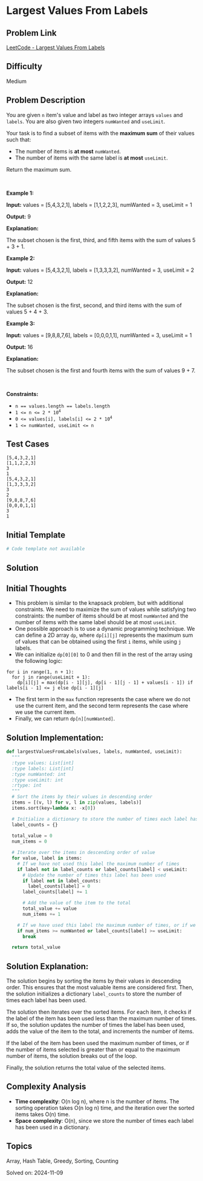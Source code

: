 # Largest Values From Labels

## Problem Link
[LeetCode - Largest Values From Labels](https://leetcode.com/problems/largest-values-from-labels/)

## Difficulty
Medium

## Problem Description
<p>You are given <code>n</code> item&#39;s value and label as two integer arrays <code>values</code> and <code>labels</code>. You are also given two integers <code>numWanted</code> and <code>useLimit</code>.</p>

<p>Your task is to find a subset of items with the <strong>maximum sum</strong> of their values such that:</p>

<ul>
	<li>The number of items is <strong>at most</strong> <code>numWanted</code>.</li>
	<li>The number of items with the same label is <strong>at most</strong> <code>useLimit</code>.</li>
</ul>

<p>Return the maximum sum.</p>

<p>&nbsp;</p>
<p><strong class="example">Example 1:</strong></p>

<div class="example-block">
<p><strong>Input:</strong> <span class="example-io">values = [5,4,3,2,1], labels = [1,1,2,2,3], numWanted = 3, useLimit = 1</span></p>

<p><strong>Output:</strong> <span class="example-io">9</span></p>

<p><strong>Explanation:</strong></p>

<p>The subset chosen is the first, third, and fifth items with the sum of values 5 + 3 + 1.</p>
</div>

<p><strong class="example">Example 2:</strong></p>

<div class="example-block">
<p><strong>Input:</strong> <span class="example-io">values = [5,4,3,2,1], labels = [1,3,3,3,2], numWanted = 3, useLimit = 2</span></p>

<p><strong>Output:</strong> <span class="example-io">12</span></p>

<p><strong>Explanation:</strong></p>

<p>The subset chosen is the first, second, and third items with the sum of values 5 + 4 + 3.</p>
</div>

<p><strong class="example">Example 3:</strong></p>

<div class="example-block">
<p><strong>Input:</strong> <span class="example-io">values = [9,8,8,7,6], labels = [0,0,0,1,1], numWanted = 3, useLimit = 1</span></p>

<p><strong>Output:</strong> <span class="example-io">16</span></p>

<p><strong>Explanation:</strong></p>

<p>The subset chosen is the first and fourth items with the sum of values 9 + 7.</p>
</div>

<p>&nbsp;</p>
<p><strong>Constraints:</strong></p>

<ul>
	<li><code>n == values.length == labels.length</code></li>
	<li><code>1 &lt;= n &lt;= 2 * 10<sup>4</sup></code></li>
	<li><code>0 &lt;= values[i], labels[i] &lt;= 2 * 10<sup>4</sup></code></li>
	<li><code>1 &lt;= numWanted, useLimit &lt;= n</code></li>
</ul>


## Test Cases
```
[5,4,3,2,1]
[1,1,2,2,3]
3
1
[5,4,3,2,1]
[1,3,3,3,2]
3
2
[9,8,8,7,6]
[0,0,0,1,1]
3
1
```

## Initial Template
```python
# Code template not available
```

## Solution
## Initial Thoughts
- This problem is similar to the knapsack problem, but with additional constraints. We need to maximize the sum of values while satisfying two constraints: the number of items should be at most `numWanted` and the number of items with the same label should be at most `useLimit`.
- One possible approach is to use a dynamic programming technique. We can define a 2D array `dp`, where `dp[i][j]` represents the maximum sum of values that can be obtained using the first `i` items, while using `j` labels.
- We can initialize `dp[0][0]` to 0 and then fill in the rest of the array using the following logic:
```
for i in range(1, n + 1):
  for j in range(useLimit + 1):
    dp[i][j] = max(dp[i - 1][j], dp[i - 1][j - 1] + values[i - 1]) if labels[i - 1] <= j else dp[i - 1][j]
```
- The first term in the `max` function represents the case where we do not use the current item, and the second term represents the case where we use the current item.
- Finally, we can return `dp[n][numWanted]`.


## Solution Implementation:
```python
def largestValuesFromLabels(values, labels, numWanted, useLimit):
  """
  :type values: List[int]
  :type labels: List[int]
  :type numWanted: int
  :type useLimit: int
  :rtype: int
  """
  # Sort the items by their values in descending order
  items = [(v, l) for v, l in zip(values, labels)]
  items.sort(key=lambda x: -x[0])

  # Initialize a dictionary to store the number of times each label has been used
  label_counts = {}
  
  total_value = 0
  num_items = 0

  # Iterate over the items in descending order of value
  for value, label in items:
    # If we have not used this label the maximum number of times
    if label not in label_counts or label_counts[label] < useLimit:
      # Update the number of times this label has been used
      if label not in label_counts:
        label_counts[label] = 0
      label_counts[label] += 1

      # Add the value of the item to the total
      total_value += value
      num_items += 1

    # If we have used this label the maximum number of times, or if we have selected the maximum number of items, break
    if num_items >= numWanted or label_counts[label] >= useLimit:
      break

  return total_value
```


## Solution Explanation:
The solution begins by sorting the items by their values in descending order. This ensures that the most valuable items are considered first. 
Then, the solution initializes a dictionary `label_counts` to store the number of times each label has been used.

The solution then iterates over the sorted items. For each item, it checks if the label of the item has been used less than the maximum number of times. If so, the solution updates the number of times the label has been used, adds the value of the item to the total, and increments the number of items.

If the label of the item has been used the maximum number of times, or if the number of items selected is greater than or equal to the maximum number of items, the solution breaks out of the loop.

Finally, the solution returns the total value of the selected items.


## Complexity Analysis
- **Time complexity**: O(n log n), where n is the number of items. The sorting operation takes O(n log n) time, and the iteration over the sorted items takes O(n) time.
- **Space complexity**: O(n), since we store the number of times each label has been used in a dictionary.

## Topics
Array, Hash Table, Greedy, Sorting, Counting

Solved on: 2024-11-09
